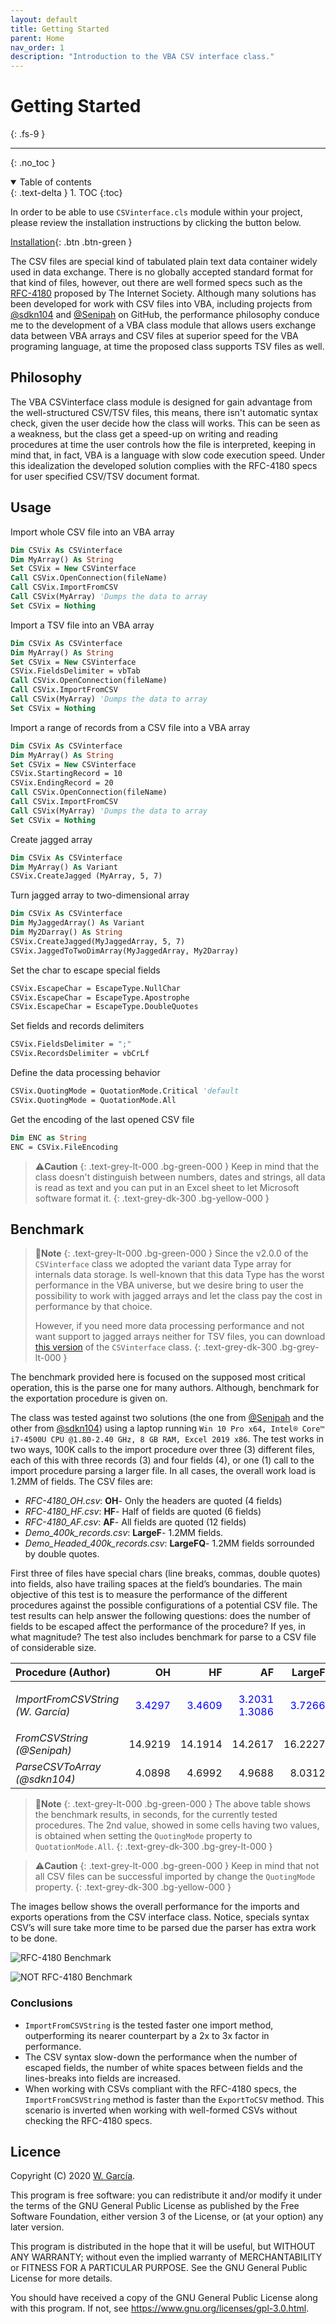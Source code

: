 ```yaml
---
layout: default
title: Getting Started
parent: Home
nav_order: 1
description: "Introduction to the VBA CSV interface class."
---
```


# Getting Started
{: .fs-9 }

---

{: .no_toc }

<details open markdown="block">
  <summary>
    Table of contents
  </summary>
  {: .text-delta }
1. TOC
{:toc}
</details>

In order to be able to use `CSVinterface.cls` module within your project, please review the installation instructions by clicking the button below.

[Installation](https://ws-garcia.github.io/VBA-CSV-interface/home/installation.html){: .btn .btn-green }

The CSV files are special kind of tabulated plain text data container widely used in data exchange. There is no globally accepted standard format for that kind of files, however, out there are well formed specs such as the [RFC-4180](https://www.ietf.org/rfc/rfc4180.txt) proposed by The Internet Society.
Although many solutions has been developed for work with CSV files into VBA, including projects from [@sdkn104](https://github.com/sdkn104/VBA-CSV) and [@Senipah](https://github.com/Senipah/VBA-Better-Array) on GitHub, the performance philosophy conduce me to the development of a VBA class module that allows users exchange data between VBA arrays and CSV files at superior speed for the VBA programing language, at time the proposed class supports TSV files as well.

## Philosophy
The VBA CSVinterface class module is designed for gain advantage from the well-structured CSV/TSV files, this means, there isn't automatic syntax check, given the user decide how the class will works. This can be seen as a weakness, but the class get a speed-up on writing and reading procedures at time the user controls how the file is interpreted, keeping in mind that, in fact, VBA is a language with slow code execution speed. Under this idealization the developed solution complies with the RFC-4180 specs for user specified CSV/TSV document format.

## Usage
Import whole CSV file into an VBA array

```vb
Dim CSVix As CSVinterface
Dim MyArray() As String
Set CSVix = New CSVinterface
Call CSVix.OpenConnection(fileName)
Call CSVix.ImportFromCSV
Call CSVix(MyArray) 'Dumps the data to array
Set CSVix = Nothing
```

Import a TSV file into an VBA array

```vb
Dim CSVix As CSVinterface
Dim MyArray() As String
Set CSVix = New CSVinterface
CSVix.FieldsDelimiter = vbTab
Call CSVix.OpenConnection(fileName)
Call CSVix.ImportFromCSV
Call CSVix(MyArray) 'Dumps the data to array
Set CSVix = Nothing
```

Import a range of records from a CSV file into a VBA array

```vb
Dim CSVix As CSVinterface
Dim MyArray() As String
Set CSVix = New CSVinterface
CSVix.StartingRecord = 10
CSVix.EndingRecord = 20
Call CSVix.OpenConnection(fileName)
Call CSVix.ImportFromCSV
Call CSVix(MyArray) 'Dumps the data to array
Set CSVix = Nothing
```

Create jagged array

```vb
Dim CSVix As CSVinterface
Dim MyArray() As Variant
CSVix.CreateJagged (MyArray, 5, 7)
```

Turn jagged array to two-dimensional array

```vb
Dim CSVix As CSVinterface
Dim MyJaggedArray() As Variant
Dim My2Darray() As String
CSVix.CreateJagged(MyJaggedArray, 5, 7)
CSVix.JaggedToTwoDimArray(MyJaggedArray, My2Darray)
```

Set the char to escape special fields

```vb
CSVix.EscapeChar = EscapeType.NullChar
CSVix.EscapeChar = EscapeType.Apostrophe
CSVix.EscapeChar = EscapeType.DoubleQuotes
```

Set fields and records delimiters

```vb
CSVix.FieldsDelimiter = ";"
CSVix.RecordsDelimiter = vbCrLf
```

Define the data processing behavior

```vb
CSVix.QuotingMode = QuotationMode.Critical 'default
CSVix.QuotingMode = QuotationMode.All
```

Get the encoding of the last opened CSV file

```vb
Dim ENC as String
ENC = CSVix.FileEncoding
```

>⚠️**Caution**
>{: .text-grey-lt-000 .bg-green-000 }
>Keep in mind that the class doesn't distinguish between numbers, dates and strings, all data is read as text and you can put in an Excel sheet to let Microsoft software format it.
{: .text-grey-dk-300 .bg-yellow-000 }

## Benchmark

>📝**Note**
>{: .text-grey-lt-000 .bg-green-000 }
>Since the v2.0.0 of the `CSVinterface` class we adopted the variant data Type array for internals data storage. Is well-known that this data Type has the worst performance in the VBA universe, but we desire bring to user the possibility to work with jagged arrays and let the class pay the cost in performance by that choice. 
>
>However, if you need more data processing performance and not want support to jagged arrays neither for TSV files, you can download [this version](https://github.com/ws-garcia/VBA-CSV-interface/releases/download/1.1.6/VBA-CSV-interface-1.1.6.zip) of the `CSVinterface` class.
{: .text-grey-dk-300 .bg-grey-lt-000 }

The benchmark provided here is focused on the supposed most critical operation, this is the parse one for many authors. Although, benchmark for the exportation procedure is given on. 

The class was tested against two solutions (the one from [@Senipah](https://github.com/Senipah/VBA-Better-Array) and the other from [@sdkn104](https://github.com/sdkn104/VBA-CSV)) using a laptop running `Win 10 Pro x64, Intel® Core™ i7-4500U CPU @1.80-2.40 GHz, 8 GB RAM, Excel 2019 x86`. The test works in two ways, 100K calls to the import procedure over three (3) different files, each of this with three records (3) and four fields (4), or one (1) call to the import procedure parsing a larger file. In all cases, the overall work load is 1.2MM of fields. The CSV files are:
* _RFC-4180_OH.csv_: **OH**- Only the headers are quoted (4 fields)
* _RFC-4180_HF.csv_: **HF**- Half of fields are quoted (6 fields)
* _RFC-4180_AF.csv_: **AF**- All fields are quoted (12 fields) 
* *Demo_400k_records.csv*: **LargeF**- 1.2MM fields.
* *Demo_Headed_400k_records.csv*: **LargeFQ**- 1.2MM fields sorrounded by double quotes.

First three of files have special chars (line breaks, commas, double quotes) into fields, also have trailing spaces at the field’s boundaries. The main objective of this test is to measure the performance of the different procedures against the possible configurations of a potential CSV file. The test results can help answer the following questions: does the number of fields to be escaped affect the performance of the procedure? If yes, in what magnitude? The test also includes benchmark for parse to a CSV file of considerable size.

<table>
<thead>
<tr>
<th style="text-align: left;"><strong>Procedure (Author)</strong></th>
<th style="text-align: right;"><strong>OH</strong></th>
<th style="text-align: right;"><strong>HF</strong></th>
<th style="text-align: right;"><strong>AF</strong></th>
<th style="text-align: right;"><strong>LargeF</strong></th>
<th style="text-align: right;"><strong>LargeFQ</strong></th>
</tr>
</thead>
<tbody>
<tr>
<td style="text-align: left;"><em>ImportFromCSVString<br>(W. García)</em></td>
<td style="text-align: right;"><p style="color:blue;">3.4297</p></td>
<td style="text-align: right;"><p style="color:blue;">3.4609</p></td>
<td style="text-align: right;"><p style="color:blue;">3.2031<br>1.3086</p></td>
<td style="text-align: right;"><p style="color:blue;">3.7266</p></td>
<td style="text-align: right;"><p style="color:blue;">5.0312<br>2.9492</p></td>
</tr>
<tr>
<td style="text-align: left;"><em>FromCSVString<br>(@Senipah)</em></td>
<td style="text-align: right;">14.9219</td>
<td style="text-align: right;">14.1914</td>
<td style="text-align: right;">14.2617</td>
<td style="text-align: right;">16.2227</td>
<td style="text-align: right;">22.9102</td>
</tr>
<tr>
<td style="text-align: left;"><em>ParseCSVToArray<br>(@sdkn104)</em></td>
<td style="text-align: right;">4.0898</td>
<td style="text-align: right;">4.6992</td>
<td style="text-align: right;">4.9688</td>
<td style="text-align: right;">8.0312</td>
<td style="text-align: right;">15.0938</td>
</tr>
</tbody>
</table>


>📝**Note**
>{: .text-grey-lt-000 .bg-green-000 }
>The above table shows the benchmark results, in seconds, for the currently tested procedures. The 2nd value, showed in some cells having two values, is obtained when setting the `QuotingMode` property to `QuotationMode.All`. 
{: .text-grey-dk-300 .bg-grey-lt-000 }

>⚠️**Caution**
>{: .text-grey-lt-000 .bg-green-000 }
>Keep in mind that not all CSV files can be successful imported by change the `QuotingMode` property.
{: .text-grey-dk-300 .bg-yellow-000 }

The images bellow shows the overall performance for the imports and exports operations from the CSV interface class. Notice, specials syntax CSV’s will sure take more time to be parsed due the parser has extra work to be done.

![RFC-4180 Benchmark](RFC-4180-Benchmark.png)

![NOT RFC-4180 Benchmark](NOT-RFC-4180-Benchmark.png)

### Conclusions

- `ImportFromCSVString` is the tested faster one import method, outperforming its nearer counterpart by a 2x to 3x factor in performance.
- The CSV syntax slow-down the performance when the number of escaped fields, the number of white spaces between fields and the lines-breaks into fields are increased.
- When working with CSVs compliant with the RFC-4180 specs, the `ImportFromCSVString` method is faster than the `ExportToCSV` method. This scenario is inverted when working with well-formed CSVs without checking the RFC-4180 specs.

## Licence
Copyright (C) 2020  [W. García](https://github.com/ws-garcia/VBA-CSV-interface/).

This program is free software: you can redistribute it and/or modify it under the terms of the GNU General Public License as published by the Free Software Foundation, either version 3 of the License, or (at your option) any later version.

This program is distributed in the hope that it will be useful, but WITHOUT ANY WARRANTY; without even the implied warranty of MERCHANTABILITY or FITNESS FOR A PARTICULAR PURPOSE.  See the GNU General Public License for more details.

You should have received a copy of the GNU General Public License along with this program.  If not, see <https://www.gnu.org/licenses/gpl-3.0.html>.
